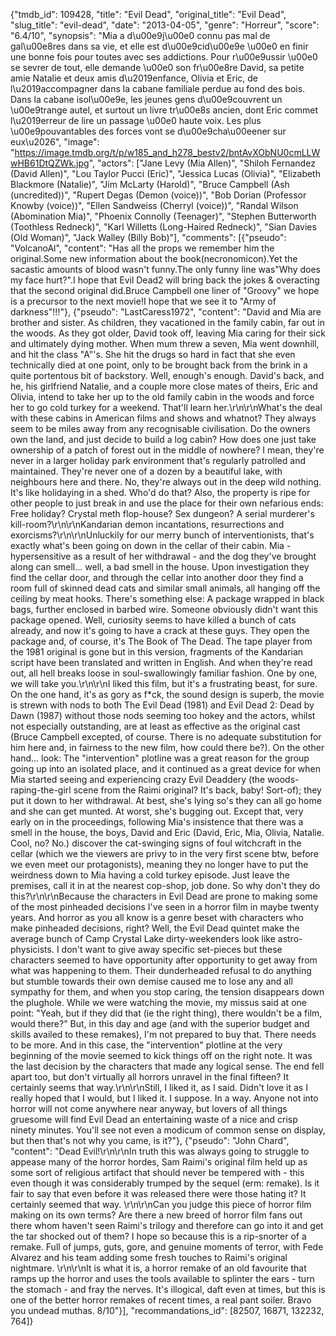 {"tmdb_id": 109428, "title": "Evil Dead", "original_title": "Evil Dead", "slug_title": "evil-dead", "date": "2013-04-05", "genre": "Horreur", "score": "6.4/10", "synopsis": "Mia a d\u00e9j\u00e0 connu pas mal de gal\u00e8res dans sa vie, et elle est d\u00e9cid\u00e9e \u00e0 en finir une bonne fois pour toutes avec ses addictions. Pour r\u00e9ussir \u00e0 se sevrer de tout, elle demande \u00e0 son fr\u00e8re David, sa petite amie Natalie et deux amis d\u2019enfance, Olivia et Eric, de l\u2019accompagner dans la cabane familiale perdue au fond des bois. Dans la cabane isol\u00e9e, les jeunes gens d\u00e9couvrent un \u00e9trange autel, et surtout un livre tr\u00e8s ancien, dont Eric commet l\u2019erreur de lire un passage \u00e0 haute voix. Les plus \u00e9pouvantables des forces vont se d\u00e9cha\u00eener sur eux\u2026", "image": "https://image.tmdb.org/t/p/w185_and_h278_bestv2/bntAvXObNU0cmLLWwHB61DtQZWk.jpg", "actors": ["Jane Levy (Mia Allen)", "Shiloh Fernandez (David Allen)", "Lou Taylor Pucci (Eric)", "Jessica Lucas (Olivia)", "Elizabeth Blackmore (Natalie)", "Jim McLarty (Harold)", "Bruce Campbell (Ash (uncredited))", "Rupert Degas (Demon (voice))", "Bob Dorian (Professor Knowby (voice))", "Ellen Sandweiss (Cherryl (voice))", "Randal Wilson (Abomination Mia)", "Phoenix Connolly (Teenager)", "Stephen Butterworth (Toothless Redneck)", "Karl Willetts (Long-Haired Redneck)", "Sian Davies (Old Woman)", "Jack Walley (Billy Bob)"], "comments": [{"pseudo": "VolcanoAl", "content": "Has all the props we remember him the original.Some new information about the book(necronomicon).Yet the sacastic amounts of blood wasn't funny.The only funny line was\"Why does my face hurt?\".I hope that Evil Dead2 will bring back the jokes & overacting that the second original did.Bruce Campbell one liner of \"Groovy\" we hope is a precursor to the next movie!I hope that we see it to \"Army of darkness\"!!!"}, {"pseudo": "LastCaress1972", "content": "David and Mia are brother and sister. As children, they vacationed in the family cabin, far out in the woods. As they got older, David took off, leaving Mia caring for their sick and ultimately dying mother. When mum threw a seven, Mia went downhill, and hit the class \"A\"'s. She hit the drugs so hard in fact that she even technically died at one point, only to be brought back from the brink in a quite portentous bit of backstory. Well, enough's enough. David's back, and he, his girlfriend Natalie, and a couple more close mates of theirs, Eric and Olivia, intend to take her up to the old family cabin in the woods and force her to go cold turkey for a weekend. That'll learn her.\r\n\r\nWhat's the deal with these cabins in American films and shows and whatnot? They always seem to be miles away from any recognisable civilisation. Do the owners own the land, and just decide to build a log cabin? How does one just take ownership of a patch of forest out in the middle of nowhere? I mean, they're never in a larger holiday park environment that's regularly patrolled and maintained. They're never one of a dozen by a beautiful lake, with neighbours here and there. No, they're always out in the deep wild nothing. It's like holidaying in a shed. Who'd do that? Also, the property is ripe for other people to just break in and use the place for their own nefarious ends: Free holiday? Crystal meth flop-house? Sex dungeon? A serial murderer's kill-room?\r\n\r\nKandarian demon incantations, resurrections and exorcisms?\r\n\r\nUnluckily for our merry bunch of interventionists, that's exactly what's been going on down in the cellar of their cabin. Mia - hypersensitive as a result of her withdrawal - and the dog they've brought along can smell... well, a bad smell in the house. Upon investigation they find the cellar door, and through the cellar into another door they find a room full of skinned dead cats and similar small animals, all hanging off the ceiling by meat hooks. There's something else: A package wrapped in black bags, further enclosed in barbed wire. Someone obviously didn't want this package opened. Well, curiosity seems to have killed a bunch of cats already, and now it's going to have a crack at these guys. They open the package and, of course, it's The Book of The Dead. The tape player from the 1981 original is gone but in this version, fragments of the Kandarian script have been translated and written in English. And when they're read out, all hell breaks loose in soul-swallowingly familiar fashion. One by one, we will take you.\r\n\r\nI liked this film, but it's a frustrating beast, for sure. On the one hand, it's as gory as f*ck, the sound design is superb, the movie is strewn with nods to both The Evil Dead (1981) and Evil Dead 2: Dead by Dawn (1987) without those nods seeming too hokey and the actors, whilst not especially outstanding, are at least as effective as the original cast (Bruce Campbell excepted, of course. There is no adequate substitution for him here and, in fairness to the new film, how could there be?). On the other hand... look: The \"intervention\" plotline was a great reason for the group going up into an isolated place, and it continued as a great device for when Mia started seeing and experiencing crazy Evil Deaddery (the woods-raping-the-girl scene from the Raimi original? It's back, baby! Sort-of); they put it down to her withdrawal. At best, she's lying so's they can all go home and she can get munted. At worst, she's bugging out. Except that, very early on in the proceedings, following Mia's insistence that there was a smell in the house, the boys, David and Eric (David, Eric, Mia, Olivia, Natalie. Cool, no? No.) discover the cat-swinging signs of foul witchcraft in the cellar (which we the viewers are privy to in the very first scene btw, before we even meet our protagonists), meaning they no longer have to put the weirdness down to Mia having a cold turkey episode. Just leave the premises, call it in at the nearest cop-shop, job done. So why don't they do this?\r\n\r\nBecause the characters in Evil Dead are prone to making some of the most pinheaded decisions I've seen in a horror film in maybe twenty years. And horror as you all know is a genre beset with characters who make pinheaded decisions, right? Well, the Evil Dead quintet make the average bunch of Camp Crystal Lake dirty-weekenders look like astro-physicists. I don't want to give away specific set-pieces but these characters seemed to have opportunity after opportunity to get away from what was happening to them. Their dunderheaded refusal to do anything but stumble towards their own demise caused me to lose any and all sympathy for them, and when you stop caring, the tension disappears down the plughole. While we were watching the movie, my missus said at one point: \"Yeah, but if they did that (ie the right thing), there wouldn't be a film, would there?\" But, in this day and age (and with the superior budget and skills availed to these remakes), I'm not prepared to buy that. There needs to be more. And in this case, the \"intervention\" plotline at the very beginning of the movie seemed to kick things off on the right note. It was the last decision by the characters that made any logical sense. The end fell apart too, but don't virtually all horrors unravel in the final fifteen? It certainly seems that way.\r\n\r\nStill, I liked it, as I said. Didn't love it as I really hoped that I would, but I liked it. I suppose. In a way. Anyone not into horror will not come anywhere near anyway, but lovers of all things gruesome will find Evil Dead an entertaining waste of a nice and crisp ninety minutes. You'll see not even a modicum of common sense on display, but then that's not why you came, is it?"}, {"pseudo": "John Chard", "content": "Dead Evil!\r\n\r\nIn truth this was always going to struggle to appease many of the horror hordes, Sam Raimi's original film held up as some sort of religious artifact that should never be tempered with - this even though it was considerably trumped by the sequel (erm: remake). Is it fair to say that even before it was released there were those hating it? It certainly seemed that way. \r\n\r\nCan you judge this piece of horror film making on its own terms? Are there a new breed of horror film fans out there whom haven't seen Raimi's trilogy and therefore can go into it and get the tar shocked out of them? I hope so because this is a rip-snorter of a remake. Full of jumps, guts, gore, and genuine moments of terror, with Fede Alvarez and his team adding some fresh touches to Raimi's original nightmare. \r\n\r\nIt is what it is, a horror remake of an old favourite that ramps up the horror and uses the tools available to splinter the ears - turn the stomach - and fray the nerves. It's illogical, daft even at times, but this is one of the better horror remakes of recent times, a real pant soiler. Bravo you undead muthas. 8/10"}], "recommandations_id": [82507, 16871, 132232, 764]}